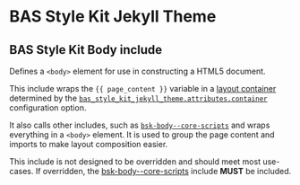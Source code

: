 # BAS Style Kit Jekyll Theme

## BAS Style Kit Body include

Defines a `<body>` element for use in constructing a HTML5 document.

This include wraps the `{{ page_content }}` variable in a 
[layout container](https://style-kit.web.bas.ac.uk/core/layout/#containers) determined by the 
[`bas_style_kit_jekyll_theme.attributes.container`](/docs/config/attributes.md) configuration option.

It also calls other includes, such as [`bsk-body--core-scripts`](/docs/include/bsk-body--core-scripts.md) and wraps 
everything in a `<body>` element. It is used to group the page content and imports to make layout composition easier.

This include is not designed to be overridden and should meet most use-cases. If overridden, the 
[bsk-body--core-scripts](/docs/include/bsk-body--core-scripts.md) include **MUST** be included.
